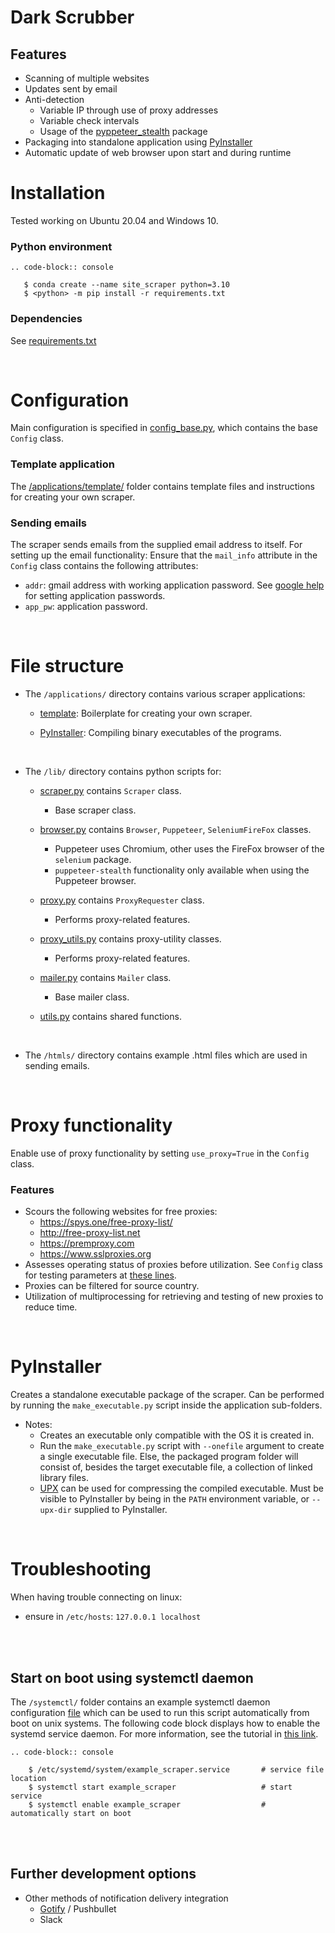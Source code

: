 
# Dark Scrubber

## Features
- Scanning of multiple websites
- Updates sent by email 
- Anti-detection
  - Variable IP through use of proxy addresses
  - Variable check intervals
  - Usage of the [pyppeteer_stealth](https://github.com/MeiK2333/pyppeteer_stealth) package
- Packaging into standalone application using [PyInstaller](https://pyinstaller.org/en/stable/)
- Automatic update of web browser upon start and during runtime


# Installation

Tested working on Ubuntu 20.04 and Windows 10.

### Python environment
```
.. code-block:: console

   $ conda create --name site_scraper python=3.10
   $ <python> -m pip install -r requirements.txt
 ```

### Dependencies
See [requirements.txt](/requirements.txt)

<br>

# Configuration 

Main configuration is specified in [config_base.py](/config_base.py), which contains the base `Config` class.

### Template application

The [/applications/template/](/applications/template) folder contains template files and instructions for creating your own scraper.


### Sending emails

The scraper sends emails from the supplied email address to itself. For setting up the email functionality: Ensure that the `mail_info` attribute in the `Config` class contains the following attributes:
- `addr`: gmail address with working application password. See [google help](https://support.google.com/accounts/answer/185833?hl=en) for setting application passwords.
- `app_pw`: application password.


<br>

# File structure


- The `/applications/` directory contains various scraper applications:

    - [template](/applications/template): Boilerplate for creating your own scraper.

    - [PyInstaller](/applications/PyInstaller): Compiling binary executables of the programs.



<br>


- The `/lib/` directory contains python scripts for:

    - [scraper.py](/lib/scraper.py)  contains `Scraper` class.
      - Base scraper class.

    - [browser.py](/lib/browser.py)  contains `Browser`, `Puppeteer`, `SeleniumFireFox` classes.
      - Puppeteer uses Chromium, other uses the FireFox browser of the `selenium` package. 
      - `puppeteer-stealth` functionality only available when using the Puppeteer browser.

    - [proxy.py](/lib/proxy.py)  contains `ProxyRequester` class.
      - Performs proxy-related features.

    - [proxy_utils.py](/lib/proxy_utils.py)  contains proxy-utility classes.
      - Performs proxy-related features.

    - [mailer.py](/lib/mailer.py)  contains `Mailer` class.
      - Base mailer class.

    - [utils.py](/lib/utils.py)  contains shared functions.


<br>


- The `/htmls/` directory contains example .html files which are used in sending emails.





<br>


# Proxy functionality

Enable use of proxy functionality by setting `use_proxy=True` in the `Config` class.

### Features
- Scours the following websites for free proxies:
  - https://spys.one/free-proxy-list/
  - http://free-proxy-list.net
  - https://premproxy.com
  - https://www.sslproxies.org
- Assesses operating status of proxies before utilization. See `Config` class for testing parameters at [these lines](/config_base.py#L27-L59).
- Proxies can be filtered for source country. 
- Utilization of multiprocessing for retrieving and testing of new proxies to reduce time. 

<br>


# PyInstaller

Creates a standalone executable package of the scraper. Can be performed by running the `make_executable.py` script inside the application sub-folders.


- Notes: 
  - Creates an executable only compatible with the OS it is created in.
  - Run the `make_executable.py` script with `--onefile` argument to create a single executable file. Else, the packaged program folder will consist of, besides the target executable file, a collection of linked library files.
  - [UPX](https://upx.github.io/) can be used for compressing the compiled executable. Must be visible to PyInstaller by being in the `PATH` environment variable, or `--upx-dir` supplied to PyInstaller.

<br>


# Troubleshooting

When having trouble connecting on linux: 
- ensure in `/etc/hosts`: `127.0.0.1 localhost`

<br>

<br>


## Start on boot using systemctl daemon

The `/systemctl/` folder contains an example systemctl daemon configuration [file](/systemctl/example_scraper.service) which can be used to run this script automatically from boot on unix systems. The following code block displays how to enable the systemd service daemon. For more information, see the tutorial in [this link](https://www.shellhacks.com/systemd-service-file-example/).

```
.. code-block:: console

    $ /etc/systemd/system/example_scraper.service       # service file location
    $ systemctl start example_scraper                   # start service
    $ systemctl enable example_scraper                  # automatically start on boot
 ```


<br>


<br>


## Further development options
- Other methods of notification delivery integration
  - [Gotify](https://gotify.net/) / Pushbullet
  - Slack